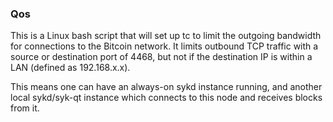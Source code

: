 ### Qos ###

This is a Linux bash script that will set up tc to limit the outgoing bandwidth for connections to the Bitcoin network. It limits outbound TCP traffic with a source or destination port of 4468, but not if the destination IP is within a LAN (defined as 192.168.x.x).

This means one can have an always-on sykd instance running, and another local sykd/syk-qt instance which connects to this node and receives blocks from it.
